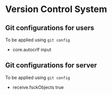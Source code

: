 # Version Control System

## Git configurations for users

To be applied using `git config`

- core.autocrlf input

## Git configurations for server

To be applied using `git config`

- receive.fsckObjects true
